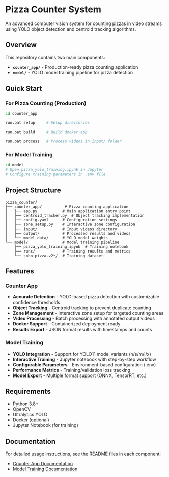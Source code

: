 # Pizza Counter System

An advanced computer vision system for counting pizzas in video streams using YOLO object detection and centroid tracking algorithms.

## Overview

This repository contains two main components:

- **`counter_app/`** - Production-ready pizza counting application
- **`model/`** - YOLO model training pipeline for pizza detection

## Quick Start

### For Pizza Counting (Production)

```bash
cd counter_app
```
```bash
run.bat setup     # Setup directories
```
```bash
run.bat build     # Build docker app
```
```bash
run.bat process   # Process videos in input/ folder
```

### For Model Training

```bash
cd model
# Open pizza_yolo_training.ipynb in Jupyter
# Configure training parameters in .env file
```

## Project Structure

```
pizza_counter/
├── counter_app/          # Pizza counting application
│   ├── app.py           # Main application entry point
│   ├── centroid_tracker.py  # Object tracking implementation
│   ├── config.yaml      # Configuration settings
│   ├── zone_setup.py    # Interactive zone configuration
│   ├── input/           # Input videos directory
│   ├── output/          # Processed results and videos
│   └── model_data/      # YOLO model weights
└── model/               # Model training pipeline
    ├── pizza_yolo_training.ipynb  # Training notebook
    ├── runs/            # Training results and metrics
    └── soho_pizza.v2*/  # Training dataset
```

## Features

### Counter App
- **Accurate Detection** - YOLO-based pizza detection with customizable confidence thresholds
- **Object Tracking** - Centroid tracking to prevent duplicate counting
- **Zone Management** - Interactive zone setup for targeted counting areas
- **Video Processing** - Batch processing with annotated output videos
- **Docker Support** - Containerized deployment ready
- **Results Export** - JSON format results with timestamps and counts

### Model Training
- **YOLO Integration** - Support for YOLO11 model variants (n/s/m/l/x)
- **Interactive Training** - Jupyter notebook with step-by-step workflow
- **Configurable Parameters** - Environment-based configuration (.env)
- **Performance Metrics** - Training/validation loss tracking
- **Model Export** - Multiple format support (ONNX, TensorRT, etc.)

## Requirements

- Python 3.8+
- OpenCV
- Ultralytics YOLO
- Docker (optional)
- Jupyter Notebook (for training)

## Documentation

For detailed usage instructions, see the README files in each component:

- [Counter App Documentation](counter_app/README.md)
- [Model Training Documentation](model/README.md)


